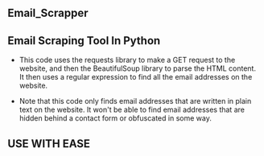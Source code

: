 ## Email_Scrapper
## Email Scraping Tool In Python

* This code uses the requests library to make a GET request to the website, and then the BeautifulSoup library to parse the HTML content. It then uses a regular expression to find all the email addresses on the website.

* Note that this code only finds email addresses that are written in plain text on the website. It won't be able to find email addresses that are hidden behind a contact form or obfuscated in some way.


## USE WITH EASE



